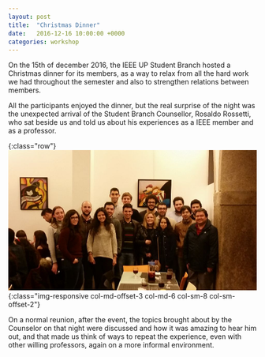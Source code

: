 ```yaml
---
layout: post
title:  "Christmas Dinner"
date:   2016-12-16 10:00:00 +0000
categories: workshop
---
```

On the 15th of december 2016, the IEEE UP Student Branch hosted a Christmas dinner for its members, as a way to relax from all the hard work we had throughout the semester and also to strengthen relations between members.

<!--more-->

All the participants enjoyed the dinner, but the real surprise of the night was the unexpected arrival of the Student Branch Counsellor, Rosaldo Rossetti, who sat beside us and told us about his experiences as a IEEE member and as a professor.

{:class="row"}
![Christmas dinner photo](/assets/images/christmas-dinner.jpg){:class="img-responsive col-md-offset-3 col-md-6 col-sm-8 col-sm-offset-2"}

On a normal reunion, after the event, the topics brought about by the Counselor on that night were discussed and how it was amazing to hear him out, and that made us think of ways to repeat the experience, even with other willing professors, again on a more informal environment.